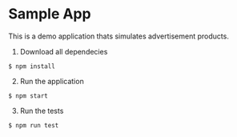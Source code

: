 # Sample App

This is a demo application thats simulates advertisement products.

1. Download all dependecies
```
$ npm install
```

2. Run the application
```
$ npm start
```

3. Run the tests
```
$ npm run test
```

